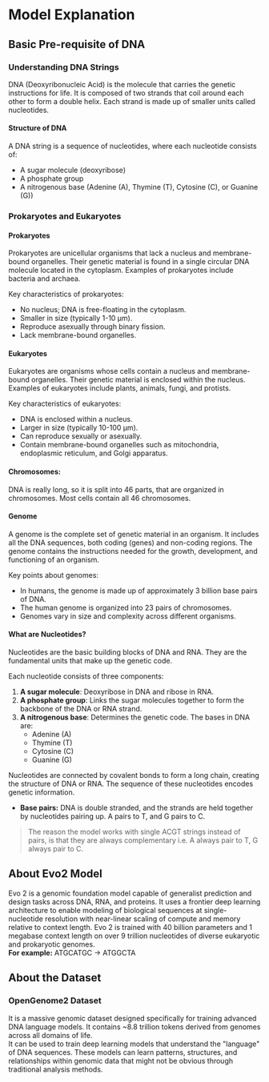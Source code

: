 # Model Explanation

## Basic Pre-requisite of DNA

### Understanding DNA Strings

DNA (Deoxyribonucleic Acid) is the molecule that carries the genetic instructions for life. It is composed of two strands that coil around each other to form a double helix. Each strand is made up of smaller units called nucleotides.

#### Structure of DNA

A DNA string is a sequence of nucleotides, where each nucleotide consists of:

- A sugar molecule (deoxyribose)
- A phosphate group
- A nitrogenous base (Adenine (A), Thymine (T), Cytosine (C), or Guanine (G))

### Prokaryotes and Eukaryotes

#### Prokaryotes

Prokaryotes are unicellular organisms that lack a nucleus and membrane-bound organelles. Their genetic material is found in a single circular DNA molecule located in the cytoplasm. Examples of prokaryotes include bacteria and archaea.

Key characteristics of prokaryotes:

- No nucleus; DNA is free-floating in the cytoplasm.
- Smaller in size (typically 1-10 µm).
- Reproduce asexually through binary fission.
- Lack membrane-bound organelles.

#### Eukaryotes

Eukaryotes are organisms whose cells contain a nucleus and membrane-bound organelles. Their genetic material is enclosed within the nucleus. Examples of eukaryotes include plants, animals, fungi, and protists.

Key characteristics of eukaryotes:

- DNA is enclosed within a nucleus.
- Larger in size (typically 10-100 µm).
- Can reproduce sexually or asexually.
- Contain membrane-bound organelles such as mitochondria, endoplasmic reticulum, and Golgi apparatus.

#### Chromosomes:

DNA is really long, so it is split into 46 parts, that are organized in chromosomes. Most cells contain all 46 chromosomes.

#### Genome

A genome is the complete set of genetic material in an organism. It includes all the DNA sequences, both coding (genes) and non-coding regions. The genome contains the instructions needed for the growth, development, and functioning of an organism.

Key points about genomes:

- In humans, the genome is made up of approximately 3 billion base pairs of DNA.
- The human genome is organized into 23 pairs of chromosomes.
- Genomes vary in size and complexity across different organisms.

#### What are Nucleotides?

Nucleotides are the basic building blocks of DNA and RNA. They are the fundamental units that make up the genetic code.

Each nucleotide consists of three components:

1. **A sugar molecule**: Deoxyribose in DNA and ribose in RNA.
2. **A phosphate group**: Links the sugar molecules together to form the backbone of the DNA or RNA strand.
3. **A nitrogenous base**: Determines the genetic code. The bases in DNA are:
   - Adenine (A)
   - Thymine (T)
   - Cytosine (C)
   - Guanine (G)

Nucleotides are connected by covalent bonds to form a long chain, creating the structure of DNA or RNA. The sequence of these nucleotides encodes genetic information.

- **Base pairs:** DNA is double stranded, and the strands are held together by nucleotides pairing up. A pairs to T, and G pairs to C.<br>

> The reason the model works with single ACGT strings instead of pairs, is that they are always complementary i.e. A always pair to T, G always pair to C.

## About Evo2 Model

Evo 2 is a genomic foundation model capable of generalist prediction and design tasks across DNA, RNA, and proteins. It uses a frontier deep learning architecture to enable modeling of biological sequences at single-nucleotide resolution with near-linear scaling of compute and memory relative to context length. Evo 2 is trained with 40 billion parameters and 1 megabase context length on over 9 trillion nucleotides of diverse eukaryotic and prokaryotic genomes. <br>
**For example:** ATGCATGC -> ATGGCTA

## About the Dataset

### OpenGenome2 Dataset

It is a massive genomic dataset designed specifically for training advanced DNA language models. It contains ~8.8 trillion tokens derived from genomes across all domains of life.<br>
It can be used to train deep learning models that understand the "language" of DNA sequences. These models can learn patterns, structures, and relationships within genomic data that might not be obvious through traditional analysis methods.
